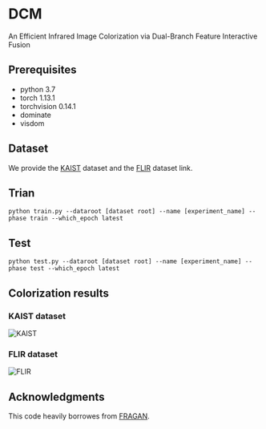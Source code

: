 # DCM
An Efficient Infrared Image Colorization via Dual-Branch Feature Interactive Fusion

## Prerequisites
- python 3.7
- torch 1.13.1
- torchvision 0.14.1
- dominate
- visdom

## Dataset
We provide the [KAIST](https://github.com/SoonminHwang/rgbt-ped-detection) dataset and the [FLIR](https://www.flir.com/oem/adas/adas-dataset-form) dataset link.

## Trian
```
python train.py --dataroot [dataset root] --name [experiment_name] --phase train --which_epoch latest
```

## Test
```
python test.py --dataroot [dataset root] --name [experiment_name] --phase test --which_epoch latest
```

## Colorization results
### KAIST dataset
![KAIST](img/KAIST.png)


### FLIR dataset
![FLIR](img/FLIR.png)


## Acknowledgments
This code heavily borrowes from [FRAGAN](https://github.com/cyanymore/FRAGAN).
